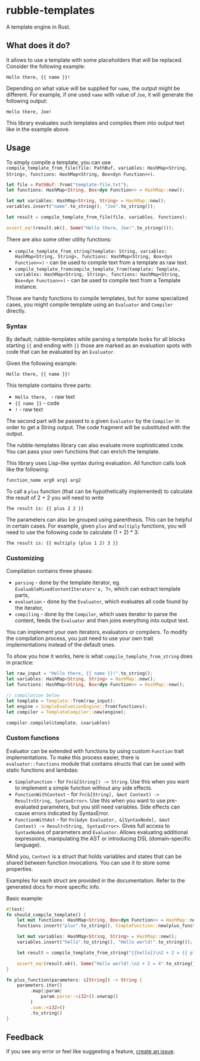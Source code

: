 # rubble-templates

A template engine in Rust.

## What does it do?

It allows to use a template with some placeholders that will be replaced.
Consider the following example:

```text
Hello there, {{ name }}!
```

Depending on what value will be supplied for `name`, the output might be different.
For example, if one used `name` with value of `Joe`, it will generate the following output:

```text
Hello there, Joe!
```

This library evaluates such templates and compiles them into output text like in the example above.

## Usage

To simply compile a template, you can use `compile_template_from_file(file: PathBuf, variables: HashMap<String, String>, functions: HashMap<String, Box<dyn Function>>)`.

```rust
let file = PathBuf::from("template-file.txt");
let functions: HashMap<String, Box<dyn Function>> = HashMap::new();

let mut variables: HashMap<String, String> = HashMap::new();
variables.insert("name".to_string(), "Joe".to_string());

let result = compile_template_from_file(file, variables, functions);

assert_eq!(result.ok(), Some("Hello there, Joe!".to_string()));
```

There are also some other utility functions:
* `compile_template_from_string(template: String, variables: HashMap<String, String>, functions: HashMap<String, Box<dyn Function>>)` - can be used to compile text from a template as raw text. 
* `compile_template_fromcompile_template_from(template: Template, variables: HashMap<String, String>, functions: HashMap<String, Box<dyn Function>>)` - can be used to compile text from a Template instance.

Those are handy functions to compile templates, but for some specialized cases, you might compile template using an `Evaluator` and `Compiler` directly.

### Syntax

By default, rubble-templates while parsing a template looks for all blocks starting `{{` and ending with `}}` those are marked as an evaluation spots with code that can be evaluated by an `Evaluator`.

Given the following example:
```text
Hello there, {{ name }}!
```

This template contains three parts:
* `Hello there, ` - raw text
* `{{ name }}` - code
* `!` - raw text

The second part will be passed to a given `Evaluator` by the `Compiler` in order to get a String output.
The code fragment will be substituted with the output.

The rubble-templates library can also evaluate more sophisticated code.
You can pass your own functions that can enrich the template.

This library uses Lisp-like syntax during evaluation.
All function calls look like the following:
```text
function_name arg0 arg1 arg2
```

To call a `plus` function (that can be hypothetically implemented) to calculate the result of 2 + 2 you will need to write
```text
The result is: {{ plus 2 2 }}
```

The parameters can also be grouped using parenthesis. This can be helpful in certain cases.
For example, given `plus` and `multiply` functions, you will need to use the following code to calculate (1 + 2) * 3:

```text
The result is: {{ multiply (plus 1 2) 3 }}
```

### Customizing

Compilation contains three phases:
* `parsing` - done by the template iterator, eg. `EvaluableMixedContentIterator<'a, T>`, which can extract template parts,
* `evaluation` - done by the `Evaluator`, which evaluates all code found by the iterator,
* `compiling` - done by the `Compiler`, which uses iterator to parse the content, feeds the `Evaluator` and then joins everything into output text.

You can implement your own iterators, evaluators or compilers. 
To modify the compilation process, you just need to use your own trait implementations instead of the default ones.

To show you how it works, here is what `compile_template_from_string` does in practice:
```rust
let raw_input = "Hello there, {{ name }}!".to_string();
let variables: HashMap<String, String> = HashMap::new();
let functions: HashMap<String, Box<dyn Function>> = HashMap::new();

// compilation below
let template = Template::from(raw_input);
let engine = SimpleEvaluationEngine::from(functions);
let compiler = TemplateCompiler::new(engine);

compiler.compile(&template, &variables)
```

### Custom functions

Evaluator can be extended with functions by using custom `Function` trait implementations.
To make this process easier, there is `evaluator::functions` module that contains structs that can be used with static functions and lambdas:
* `SimpleFunction` - for `Fn(&[String]) -> String`. 
  Use this when you want to implement a simple function without any side effects.
* `FunctionWithContext` - for `Fn(&[String], &mut Context) -> Result<String, SyntaxError>`. 
  Use this when you want to use pre-evaluated parameters, but you still need variables. 
  Side effects can cause errors indicated by SyntaxError. 
* `FunctionWithAst` - for `Fn(&dyn Evaluator, &[SyntaxNode], &mut Context) -> Result<String, SyntaxError>`.
  Gives full access to `SyntaxNode`s of parameters and `Evaluator`. 
  Allows evaluating additional expressions, manipulating the AST or introducing DSL (domain-specific language).

Mind you, `Context` is a struct that holds variables and states that can be shared between function invocations. 
You can use it to store some properties.

Examples for each struct are provided in the documentation. Refer to the generated docs for more specific info.

Basic example:
```rust
#[test]
fn should_compile_template() {
    let mut functions: HashMap<String, Box<dyn Function>> = HashMap::new();
    functions.insert("plus".to_string(), SimpleFunction::new(plus_function));

    let mut variables: HashMap<String, String> = HashMap::new();
    variables.insert("hello".to_string(), "Hello world!".to_string());

    let result = compile_template_from_string("{{hello}}\n2 + 2 = {{ plus 2 2 }}".to_string(), variables, functions);

    assert_eq!(result.ok(), Some("Hello world!.\n2 + 2 = 4".to_string()));
}

fn plus_function(parameters: &[String]) -> String {
    parameters.iter()
         .map(|param|
             param.parse::<i32>().unwrap()
         )
         .sum::<i32>()
         .to_string()
}
```

## Feedback

If you see any error or feel like suggesting a feature, [create an issue](https://github.com/multicatch/rubble-rs/issues).